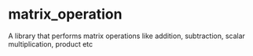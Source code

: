 # matrix_operation
A library that performs matrix operations like addition, subtraction, scalar multiplication, product etc
